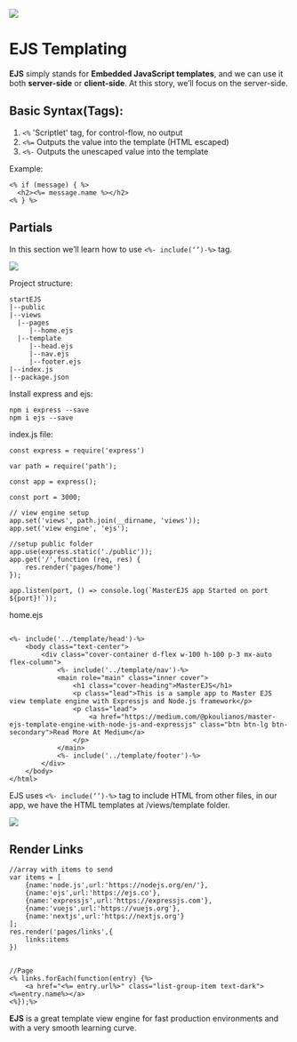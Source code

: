 ![](https://miro.medium.com/max/720/1*DG4VA127mu4Fx2TrRIzskw.jpeg)

# EJS Templating

**EJS** simply stands for **Embedded JavaScript templates**, and we can use it both **server-side** or **client-side**. At this story, we’ll focus on the server-side.

## Basic Syntax(Tags):
1. `<%` 'Scriptlet' tag, for control-flow, no output
2. `<%=` Outputs the value into the template (HTML escaped)
3. `<%-` Outputs the unescaped value into the template

Example:

```
<% if (message) { %>
  <h2><%= message.name %></h2>
<% } %>
```

## Partials
In this section we’ll learn how to use `<%- include(‘’)-%>` tag.

![](https://miro.medium.com/max/368/1*MmpLQqVFZQua2onQ0jmkcA.png)

Project structure:

```
startEJS
|--public
|--views
  |--pages
     |--home.ejs
  |--template
     |--head.ejs
     |--nav.ejs
     |--footer.ejs 
|--index.js
|--package.json
```


Install express and ejs:
```
npm i express --save
npm i ejs --save
```

index.js file:

```
const express = require('express')

var path = require('path');

const app = express();

const port = 3000;

// view engine setup
app.set('views', path.join(__dirname, 'views'));
app.set('view engine', 'ejs');

//setup public folder
app.use(express.static('./public'));
app.get('/',function (req, res) {
    res.render('pages/home')
});

app.listen(port, () => console.log(`MasterEJS app Started on port ${port}!`));
```


home.ejs

```

<%- include('../template/head')-%>
    <body class="text-center">
        <div class="cover-container d-flex w-100 h-100 p-3 mx-auto flex-column">
            <%- include('../template/nav')-%>
            <main role="main" class="inner cover">
                <h1 class="cover-heading">MasterEJS</h1>
                <p class="lead">This is a sample app to Master EJS view template engine with Expressjs and Node.js framework</p>
                <p class="lead">
                    <a href="https://medium.com/@pkoulianos/master-ejs-template-engine-with-node-js-and-expressjs" class="btn btn-lg btn-secondary">Read More At Medium</a>
                </p>
            </main>
            <%- include('../template/footer')-%>
        </div>
    </body>
</html>
```

EJS uses `<%- include(‘’)-%>` tag to include HTML from other files, in our app, we have the HTML templates at /views/template folder.


![](https://i.stack.imgur.com/pK1O7.png)
## Render Links

```
//array with items to send
var items = [
    {name:'node.js',url:'https://nodejs.org/en/'},
    {name:'ejs',url:'https://ejs.co'},
    {name:'expressjs',url:'https://expressjs.com'},
    {name:'vuejs',url:'https://vuejs.org'},
    {name:'nextjs',url:'https://nextjs.org'}
];
res.render('pages/links',{
    links:items
})


//Page
<% links.forEach(function(entry) {%>
    <a href="<%= entry.url%>" class="list-group-item text-dark"><%=entry.name%></a>
<%});%>
```

**EJS** is a great template view engine for fast production environments and with a very smooth learning curve.
